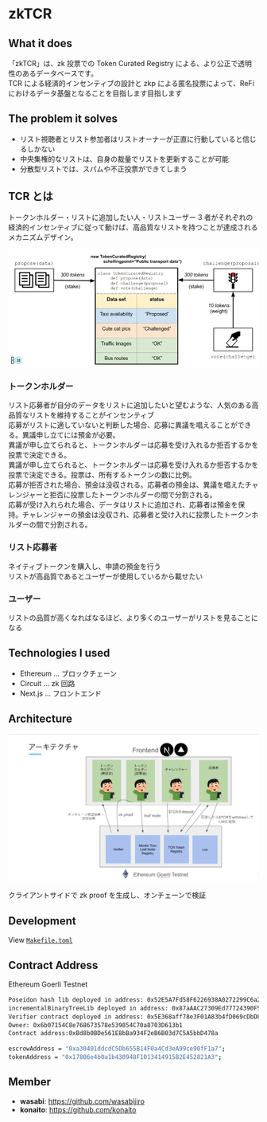 # zkTCR

## What it does

「zkTCR」は、zk 投票での Token Curated Registry による、より公正で透明性のあるデータベースです。<br>
TCR による経済的インセンティブの設計と zkp による匿名投票によって、ReFi におけるデータ基盤となることを目指します目指します

## The problem it solves

- リスト視聴者とリスト参加者はリストオーナーが正直に行動していると信じるしかない
- 中央集権的なリストは、自身の裁量でリストを更新することが可能
- 分散型リストでは、スパムや不正投票ができてしまう

## TCR とは

トークンホルダー・リストに追加したい人・リストユーザー 3 者がそれぞれの経済的インセンティブに従って動けば、高品質なリストを持つことが達成されるメカニズムデザイン。

![Alt text](public/tcr.png)

### トークンホルダー

リスト応募者が自分のデータをリストに追加したいと望むような、人気のある高品質なリストを維持することがインセンティブ<br>
応募がリストに適していないと判断した場合、応募に異議を唱えることができる。異議申し立てには預金が必要。<br>
異議が申し立てられると、トークンホルダーは応募を受け入れるか拒否するかを投票で決定できる。<br>
異議が申し立てられると、トークンホルダーは応募を受け入れるか拒否するかを投票で決定できる。投票は、所有するトークンの数に比例。<br>
応募が拒否された場合、預金は没収される。応募者の預金は、異議を唱えたチャレンジャーと拒否に投票したトークンホルダーの間で分割される。<br>
応募が受け入れられた場合、データはリストに追加され、応募者は預金を保持。チャレンジャーの預金は没収され、応募者と受け入れに投票したトークンホルダーの間で分割される。<br>

### リスト応募者

ネイティブトークンを購入し、申請の預金を行う<br>
リストが高品質であるとユーザーが使用しているから載せたい

### ユーザー

リストの品質が高くなればなるほど、より多くのユーザーがリストを見ることになる

## Technologies I used

- Ethereum ... ブロックチェーン
- Circuit ... zk 回路
- Next.js ... フロントエンド

## Architecture

![Alt text](public/architecture.png)

クライアントサイドで zk proof を生成し、オンチェーンで検証

## Development

View [`Makefile.toml`](./Makefile.toml)

## Contract Address

Ethereum Goerli Testnet

```bash
Poseidon hash lib deployed in address: 0x52E5A7Fd58F6226938A0272299C6a24e16a32F55
incrementalBinaryTreeLib deployed in address: 0x87aAAC27309Ed77724390F57F313a9036ce4e581
Verifier contract deployed in address: 0x5E368aff78e3F01A83b4fD069cDbD8bBb16D3F04
Owner: 0x6b07154C8e768673578e539854C70a8703D613b1
Contract address:0xBd8b0BDe561E8bBa934F2eB6B03d7C5A5bbD478a
```

```bash
escrowAddress = "0xa30401ddcdC5Db655B14F0a4Cd3eA99ce90fF1a7";
tokenAddress = "0x17806e4b0a1b430948F1013414915B2E452821A3";
```

## Member

- **wasabi**: https://github.com/wasabijiro
- **konaito**: https://github.com/konaito
